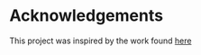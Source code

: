 # Acknowledgements

This project was inspired by the work found
[here](https://github.com/anassinator/dqn-obstacle-avoidance)
